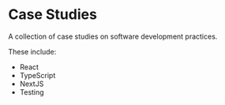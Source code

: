 # Case Studies

A collection of case studies on software development practices.

These include:
- React
- TypeScript
- NextJS
- Testing
